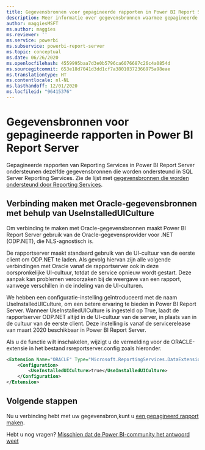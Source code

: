 ```yaml
---
title: Gegevensbronnen voor gepagineerde rapporten in Power BI Report Server
description: Meer informatie over gegevensbronnen waarmee gepagineerde rapporten (.rdl) in Power BI Report Server verbinding kunnen maken.
author: maggiesMSFT
ms.author: maggies
ms.reviewer: ''
ms.service: powerbi
ms.subservice: powerbi-report-server
ms.topic: conceptual
ms.date: 06/26/2020
ms.openlocfilehash: 4559995baa7d3e0b5796ca6076687c26c4a0854d
ms.sourcegitcommit: 653e18d7041d3dd1cf7a38010372366975a98eae
ms.translationtype: HT
ms.contentlocale: nl-NL
ms.lasthandoff: 12/01/2020
ms.locfileid: "96415376"
---
```

# <a name="paginated-report-data-sources--in-power-bi-report-server"></a>Gegevensbronnen voor gepagineerde rapporten in Power BI Report Server
Gepagineerde rapporten van Reporting Services in Power BI Report Server ondersteunen dezelfde gegevensbronnen die worden ondersteund in SQL Server Reporting Services. Zie de lijst met [gegevensbronnen die worden ondersteund door Reporting Services](/sql/reporting-services/report-data/data-sources-supported-by-reporting-services-ssrs).

## <a name="connect-to-oracle-data-sources-with-useinstalleduiculture"></a>Verbinding maken met Oracle-gegevensbronnen met behulp van UseInstalledUICulture

Om verbinding te maken met Oracle-gegevensbronnen maakt Power BI Report Server gebruik van de Oracle-gegevensprovider voor .NET (ODP.NET), die NLS-agnostisch is.

De rapportserver maakt standaard gebruik van de UI-cultuur van de eerste client om ODP.NET te laden.  Als gevolg hiervan zijn alle volgende verbindingen met Oracle vanaf de rapportserver ook in deze oorspronkelijke UI-cultuur, totdat de service opnieuw wordt gestart.  Deze aanpak kan problemen veroorzaken bij de weergave van een rapport, vanwege verschillen in de indeling van de UI-culturen.

We hebben een configuratie-instelling geïntroduceerd met de naam UseInstalledUICulture, om een betere ervaring te bieden in Power BI Report Server. Wanneer UseInstalledUICulture is ingesteld op True, laadt de rapportserver ODP.NET altijd in de UI-cultuur van de server, in plaats van in de cultuur van de eerste client.
Deze instelling is vanaf de servicerelease van maart 2020 beschikbaar in Power BI Report Server.

Als u de functie wilt inschakelen, wijzigt u de vermelding voor de ORACLE-extensie in het bestand rsreportserver.config zoals hieronder.
```xml
<Extension Name="ORACLE" Type="Microsoft.ReportingServices.DataExtensions.OracleClientConnectionWrapper,Microsoft.ReportingServices.DataExtensions">
    <Configuration>
        <UseInstalledUICulture>true</UseInstalledUICulture>
    </Configuration>
</Extension>
```

## <a name="next-steps"></a>Volgende stappen
Nu u verbinding hebt met uw gegevensbron,kunt u [een gepagineerd rapport maken](quickstart-create-paginated-report.md).  


Hebt u nog vragen? [Misschien dat de Power BI-community het antwoord weet](https://community.powerbi.com/)